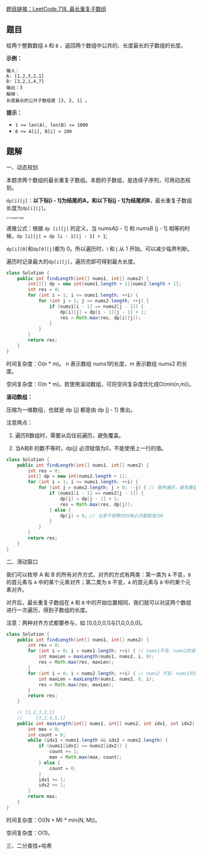 [题目链接：LeetCode.718. 最长重复子数组](https://leetcode-cn.com/problems/maximum-length-of-repeated-subarray/)

## 题目

给两个整数数组 `A` 和 `B` ，返回两个数组中公共的、长度最长的子数组的长度。 

**示例：**

```
输入：
A: [1,2,3,2,1]
B: [3,2,1,4,7]
输出：3
解释：
长度最长的公共子数组是 [3, 2, 1] 。
```

**提示：**

- `1 <= len(A), len(B) <= 1000`
- `0 <= A[i], B[i] < 100`

## 题解

一、动态规划

本题求两个数组的最长重复子数组。本题的子数组，是连续子序列，可用动态规划。

`dp[i][j]`：**以下标[i - 1]为结尾的A，和以下标[j - 1]为结尾的B**，最长重复子数组长度为`dp[i][j]`。



<img src="https://img-blog.csdnimg.cn/2021011215282060.jpg" alt="718.最长重复子数组" style="zoom:33%;" />

递推公式：根据 `dp [i][j]` 的定义，当  numsA[i - 1] 和 numsB [j - 1] 相等的时候，`dp [i][j] = dp [i - 1][j - 1] + 1`;

`dp[i][0]`和`dp[0][j]`都为 0。所以遍历时，i 和 j 从 1 开始。可以减少临界判断。

遍历时记录最大的`dp[i][j]`，遍历完即可得到最大长度。

```java
class Solution {
    public int findLength(int[] nums1, int[] nums2) {
        int[][] dp = new int[nums1.length + 1][nums2.length + 1];
        int res = 0;
        for (int i = 1; i <= nums1.length; ++i) {
            for (int j = 1; j <= nums2.length; ++j) {
                if (nums1[i - 1] == nums2[j - 1]) {
                    dp[i][j] = dp[i - 1][j - 1] + 1;
                    res = Math.max(res, dp[i][j]);
                }
            }
        }
        return res;
    }
}
```

时间复杂度：O(n * m)。 n 表示数组 nums1的长度，m 表示数组 nums2 的长度。

空间复杂度：O(n * m)。若使用滚动数组，可将空间复杂度优化成O(min(n,m))。

**滚动数组：**

压缩为一维数组，也就是 dp [j] 都是由 dp [j - 1] 推出。

注意两点：

1. 遍历B数组时，需要从后往前遍历，避免覆盖。

2. 当A和B 的数不等时，dp[j] 必须赋值为0，不能使用上一行的值。

```java
class Solution {
    public int findLength(int[] nums1, int[] nums2) {
        int res = 0;
        int[] dp = new int[nums2.length + 1];
        for (int i = 1; i <= nums1.length; ++i) {
            for (int j = nums2.length; j > 0; --j) { // 倒序遍历，避免覆盖
                if (nums1[i - 1] == nums2[j - 1]) {
                    dp[j] = dp[j - 1] + 1;
                    res = Math.max(res, dp[j]);
                } else {
                    dp[j] = 0; // 注意不相等的时候必须要赋值为0
                }
            }
        }
        return res;
    }
}
```

二、滑动窗口

我们可以枚举 A 和 B 的所有对齐方式，对齐的方式有两类：第一类为 `A` 不变，`B` 的首元素与 `A` 中的某个元素对齐；第二类为 `B` 不变，`A` 的首元素与 `B` 中的某个元素对齐。

对齐后，最长重复子数组在 `A` 和 `B` 中的开始位置相同，我们就可以对这两个数组进行一次遍历，得到子数组的长度。

注意：两种对齐方式都要参与，如 [0,0,0,0,1]与[1,0,0,0,0]。

```java
class Solution {
    public int findLength(int[] nums1, int[] nums2) {
        int res = 0;
        for (int i = 0; i < nums1.length; ++i) { // nums1不变，nums2的首元素与nums1某个元素对齐
            int maxLen = maxLength(nums1, nums2, i, 0);
            res = Math.max(res, maxLen);
        }
        for (int i = 0; i < nums2.length; ++i) { // nums2 不变，nums1的首元素与nums2某个元素对齐
            int maxLen = maxLength(nums1, nums2, 0, i);
            res = Math.max(res, maxLen);
        }
        return res;
    }

    // [1,2,3,2,1]
    //     [3,2,4,5,1]
    public int maxLength(int[] nums1, int[] nums2, int idx1, int idx2) {
        int max = 0;
        int count = 0;
        while (idx1 < nums1.length && idx2 < nums2.length) {
            if (nums1[idx1] == nums2[idx2]) {
                count += 1;
                max = Math.max(max, count);
            } else {
                count = 0;
            }
            idx1 += 1;
            idx2 += 1;
        }
        return max;
    }
}
```

时间复杂度：O((N + M) * min(N, M))。

空间复杂度：O(1)。

三、二分查找+哈希
